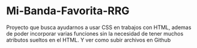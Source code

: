 # Mi-Banda-Favorita-RRG
Proyecto que busca ayudarnos a usar CSS en trabajos con HTML, ademas de poder incorporar varias funciones sin la necesidad de tener muchos atributos sueltos en el HTML. Y ver como subir archivos en Github
